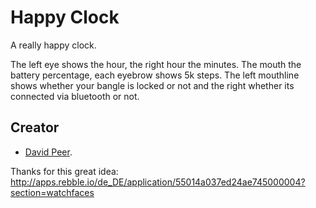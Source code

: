 # Happy Clock

A really happy clock.

The left eye shows the hour, the right hour the minutes.
The mouth the battery percentage, each eyebrow shows 5k steps.
The left mouthline shows whether your bangle is locked or not and the right whether its connected via bluetooth or not.

## Creator
- [David Peer](https://github.com/peerdavid).

Thanks for this great idea:
http://apps.rebble.io/de_DE/application/55014a037ed24ae745000004?section=watchfaces
